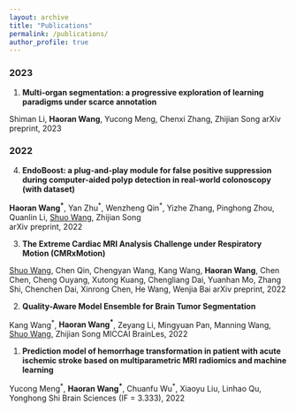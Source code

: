 ```yaml
---
layout: archive
title: "Publications"
permalink: /publications/
author_profile: true
---
```



### 2023

1. **Multi-organ segmentation: a progressive exploration of learning paradigms under scarce annotation** 

Shiman Li, __Haoran Wang__, Yucong Meng, Chenxi Zhang, Zhijian Song 
arXiv preprint, 2023 


### 2022
4. **EndoBoost: a plug-and-play module for false positive suppression during computer-aided polyp detection in real-world colonoscopy (with dataset)**   

__Haoran Wang<sup>\*</sup>__, Yan Zhu<sup>\*</sup>, Wenzheng Qin<sup>\*</sup>, Yizhe Zhang, Pinghong Zhou, Quanlin Li, [Shuo Wang](https://swang.miccai.cloud/), Zhijian Song  
arXiv preprint, 2022 


3. **The Extreme Cardiac MRI Analysis Challenge under Respiratory Motion (CMRxMotion)**  

[Shuo Wang](https://swang.miccai.cloud/), Chen Qin, Chengyan Wang, Kang Wang, __Haoran Wang__, Chen Chen, Cheng Ouyang, Xutong Kuang, Chengliang Dai, Yuanhan Mo, Zhang Shi, Chenchen Dai, Xinrong Chen, He Wang, Wenjia Bai 
arXiv preprint, 2022       


2. **Quality-Aware Model Ensemble for Brain Tumor Segmentation** 

Kang Wang<sup>\*</sup>, __Haoran Wang<sup>\*</sup>__, Zeyang Li, Mingyuan Pan, Manning Wang, [Shuo Wang](https://swang.miccai.cloud/), Zhijian Song 
MICCAI BrainLes, 2022  


1. **Prediction model of hemorrhage transformation in patient with acute ischemic stroke based on multiparametric MRI radiomics and machine learning** 

Yucong Meng<sup>\*</sup>, __Haoran Wang<sup>\*</sup>__, Chuanfu Wu<sup>\*</sup>, Xiaoyu Liu, Linhao Qu, Yonghong Shi 
Brain Sciences (IF = 3.333), 2022 